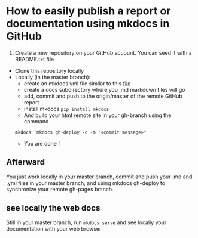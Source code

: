 # How to easily publish a report or documentation using mkdocs in GitHub

1. Create a new repository on your GitHub account. You can seed it with a README.txt file
- Clone this repository locally
- Locally (in the master branch):
    - create an mkdocs.yml file similar to this [file](https://github.com/ARTbio/ansible-artimed/blob/master/mkdocs.yml)
    - create a docs subdirectory where you .md markdown files will go
    - add, commit and push to the origin/master of the remote GitHub report
    - install mkdocs `pip install mkdocs`
    - And build your html remote site in your gh-branch using the command
    ```
    mkdocs `mkdocs gh-deploy -c -m "<commit message>" 
    ```
    - You are done !
    
## Afterward
You just work locally in your master branch, commit and push your .md and .yml files in your master branch, and using mkdocs gh-deploy to synchronize your remote gh-pages branch.


## see locally the web docs
Still in your master branch, run `mkdocs serve` and see locally your documentation with your web browser

